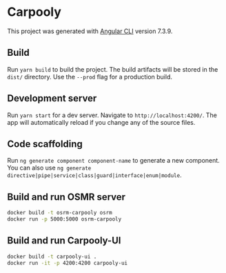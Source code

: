 # Carpooly

This project was generated with [Angular CLI](https://github.com/angular/angular-cli) version 7.3.9.

## Build

Run `yarn build` to build the project. The build artifacts will be stored in the `dist/` directory. Use the `--prod` flag for a production build.

## Development server

Run `yarn start` for a dev server. Navigate to `http://localhost:4200/`. The app will automatically reload if you change any of the source files.

## Code scaffolding

Run `ng generate component component-name` to generate a new component. You can also use `ng generate directive|pipe|service|class|guard|interface|enum|module`.

## Build and run OSMR server
```bash
docker build -t osrm-carpooly osrm
docker run -p 5000:5000 osrm-carpooly
```

## Build and run Carpooly-UI
```bash
docker build -t carpooly-ui .
docker run -it -p 4200:4200 carpooly-ui
```